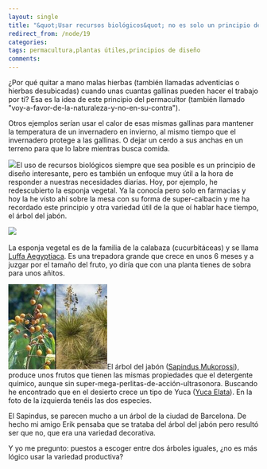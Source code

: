 ```yaml
---
layout: single
title: "&quot;Usar recursos biológicos&quot; no es solo un principio de diseño"
redirect_from: /node/19
categories:
tags: permacultura,plantas útiles,principios de diseño
comments: 
---
```

¿Por qué quitar a mano malas hierbas (también llamadas adventicias o hierbas desubicadas) cuando unas cuantas gallinas pueden hacer el trabajo por tí? Esa es la idea de este principio del permacultor (también llamado "voy-a-favor-de-la-naturaleza-y-no-en-su-contra").

Otros ejemplos serían usar el calor de esas mismas gallinas para mantener la temperatura de un invernadero en invierno, al mismo tiempo que el invernadero protege a las gallinas. O dejar un cerdo a sus anchas en un terreno para que lo labre mientras busca comida.

![](/images/posts/2010-01-16-usar-recursos-biologicos-no-es-solo-un-principio-de-diseno/image005.jpg)El uso de recursos biológicos siempre que sea posible es un principio de diseño interesante, pero es también un enfoque muy útil a la hora de responder a nuestras necesidades diarias. Hoy, por ejemplo, he redescubierto la esponja vegetal. Ya la conocía pero solo en farmacias y hoy la he visto ahí sobre la mesa con su forma de super-calbacin y me ha recordado este principio y otra variedad útil de la que oí hablar hace tiempo, el árbol del jabón.

![](/images/posts/2010-01-16-usar-recursos-biologicos-no-es-solo-un-principio-de-diseno/esponjas%207.8.9.jpg)

La esponja vegetal es de la familia de la calabaza (cucurbitáceas) y se llama [Luffa Aegyptiaca](http://images.google.es/images?hl=es&client=firefox-a&rls=org.mozilla:es-ES:official&um=1&ei=zS1SS5vSJcmd-AaVy7HRCA&sa=X&oi=spell&resnum=0&ct=result&cd=1&q=Luffa+Aegyptiaca&spell=1&start=0). Es una trepadora grande que crece en unos 6 meses y a juzgar por el tamaño del fruto, yo diría que con una planta tienes de sobra para unos añitos.

![](/images/posts/2010-01-16-usar-recursos-biologicos-no-es-solo-un-principio-de-diseno/jabon-yuca-y-sapindus-199x171.jpg)El árbol del jabón ([Sapindus Mukorossi](http://images.google.com/images?hl=es&um=1&sa=1&q=Sapindus+Mukorossi&btnG=Buscar&aq=f&oq=&start=0)), produce unos frutos que tienen las mismas propiedades que el detergente químico, aunque sin super-mega-perlitas-de-acción-ultrasonora. Buscando he encontrado que en el desierto crece un tipo de Yuca ([Yuca Elata](http://images.google.com/images?sourceid=chrome&q=Soaptree%20Yucca&um=1&ie=UTF-8&sa=N&hl=es&tab=wi)). En la foto de la izquierda tenéis las dos especies.

El Sapindus, se parecen mucho a un árbol de la ciudad de Barcelona. De hecho mi amigo Erik pensaba que se trataba del árbol del jabón pero resultó ser que no, que era una variedad decorativa.

Y yo me pregunto: puestos a escoger entre dos árboles iguales, ¿no es más lógico usar la variedad productiva?
